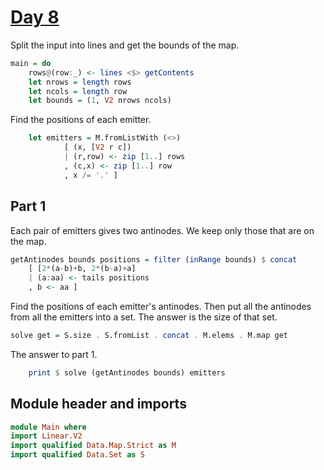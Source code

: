 # [Day 8](https://adventofcode.com/2024/day/8)

Split the input into lines and get the bounds of the map.

```haskell top:3
main = do
    rows@(row:_) <- lines <$> getContents
    let nrows = length rows
    let ncols = length row
    let bounds = (1, V2 nrows ncols)
```

Find the positions of each emitter.

```haskell top:3
    let emitters = M.fromListWith (<>)
            [ (x, [V2 r c]) 
            | (r,row) <- zip [1..] rows
            , (c,x) <- zip [1..] row
            , x /= '.' ]
```

## Part 1

Each pair of emitters gives two antinodes.
We keep only those that are on the map.

```haskell
getAntinodes bounds positions = filter (inRange bounds) $ concat
    [ [2*(a-b)+b, 2*(b-a)+a]
    | (a:aa) <- tails positions
    , b <- aa ]
```

Find the positions of each emitter's antinodes.
Then put all the antinodes from all the emitters into a set.
The answer is the size of that set.

```haskell
solve get = S.size . S.fromList . concat . M.elems . M.map get
```

The answer to part 1.

```haskell top:3
    print $ solve (getAntinodes bounds) emitters
```

## Module header and imports

```haskell top
module Main where
import Linear.V2
import qualified Data.Map.Strict as M
import qualified Data.Set as S
```
